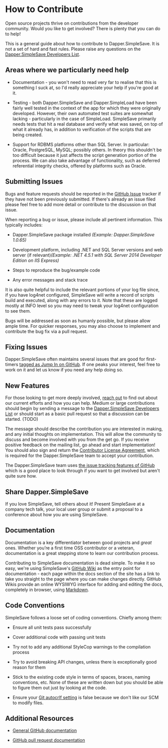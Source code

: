# How to Contribute
Open source projects thrive on contributions from the developer community. Would you like to get involved? There is plenty that you can do to help!

This is a general guide about how to contribute to Dapper.SimpleSave. It is not a set of hard and fast rules. Please raise any questions on the [Dapper.SimpleSave Developers List](https://groups.google.com/forum/#!forum/dappersimplesave-developers).

## Areas where we particularly need help

* Documentation - you won't need to read very far to realise that this is something I suck at, so I'd really appreciate your help if you're good at it.

* Testing - both Dapper.SimpleSave and Dapper.SimpleLoad have been fairly well tested in the context of the app for which they were originally developed. However, their own automated test suites are somewhat lacking - particularly in the case of SimpleLoad. SimpleSave primarily needs tests that hit a real database and verify what was saved, on top of what it already has, in addition to verification of the scripts that are being created.

* Support for RDBMS platforms other than SQL Server. In particular: Oracle, PostgreSQL, MySQL; possibly others. In theory this shouldn't be too difficult because it just affects the script generation portion of the process. We can also take advantage of functionality, such as deferred referential integrity checks, offered by platforms such as Oracle.

## Submitting Issues

Bugs and feature requests should be reported in the [GitHub Issue](https://github.com/Paymentsense/Dapper.SimpleSave/issues) tracker if they have not been previously submitted. If there's already an issue filed please feel free to add more detail or contribute to the discussion on that issue.

When reporting a bug or issue, please include all pertinent information. This typically includes:

* Dapper.SimpleSave package installed _(Example: Dapper.SimpleSave 1.0.65)_

* Development platform, including .NET and SQL Server versions and web server (if relevant)_(Example: .NET 4.5.1 with SQL Server 2014 Developer Edition on IIS Express)_

* Steps to reproduce the bug/example code

* Any error messages and stack trace

It is also quite helpful to include the relevant portions of your log file since, if you have log4net configured, SimpleSave will write a record of scripts build and executed, along with any errors to it. Note that these are logged mostly at INFO level so you may need to tweak your log4net configuration to see them.

Bugs will be addressed as soon as humanly possible, but please allow ample time. For quicker responses, you may also choose to implement and contribute the bug fix via a pull request.

## Fixing Issues

Dapper.SimpleSave often maintains several issues that are good for first-timers [tagged as Jump In on GitHub](https://github.com/Paymentsense/Dapper.SimpleSave/issues?labels=Jump+In&milestone=&page=1&sort=updated&state=open). If one peaks your interest, feel free to work on it and let us know if you need any help doing so.

## New Features

For those looking to get more deeply involved, [reach out](https://groups.google.com/forum/#!forum/dappersimplesave-developers) to find out about our current efforts and how you can help. Medium or large contributions should begin by sending a message to the [Dapper.SimpleSave Developers List](https://groups.google.com/forum/#!forum/dappersimplesave-developers) or should start as a basic pull request so that a discussion can be started. (TODO)

The message should describe the contribution you are interested in making, and any initial thoughts on implementation. This will allow the community to discuss and become involved with you from the get go. If you receive positive feedback on the mailing list, go ahead and start implementation! You should also sign and return the [Contributor License Agreement](https://www.clahub.com/agreements/Paymentsense/Dapper.SimpleSave), which is required for the Dapper.SimpleSave team to accept your contribution.

The Dapper.SimpleSave team uses [the issue tracking features of GitHub](https://github.com/Paymentsense/Dapper.SimpleSave/issues) which is a good place to look through if you want to get involved but aren't quite sure how.

## Share Dapper.SimpleSave

If you love SimpleSave, tell others about it! Present SimpleSave at a company tech talk, your local user group or submit a proposal to a conference about how you are using SimpleSave.</p>

## Documentation

Documentation is a key differentiator between good projects and _great_ ones. Whether you’re a first time OSS contributor or a veteran, documentation is a great stepping stone to learn our contribution process.

Contributing to SimpleSave documentation is dead simple. To make it so easy, we're using SimpleSave's [GitHub Wiki](https://github.com/Paymentsense/Dapper.SimpleSave/wiki) as the entry point for documentation - each page within the docs section of the site has a link to take you straight to the page where you can make changes directly. GitHub Wikis provide an online WYSIWYG interface for adding and editing the docs, completely in browser, using [Markdown](https://daringfireball.net/projects/markdown/).

## Code Conventions

SimpleSave follows a loose set of coding conventions. Chiefly among them:

* Ensure all unit tests pass successfully

* Cover additional code with passing unit tests

* Try not to add any additional StyleCop warnings to the compilation process

* Try to avoid breaking API changes, unless there is exceptionally good reason for them

* Stick to the existing code style in terms of spaces, braces, naming conventions, etc. None of these are written down but you should be able to figure them out just by looking at the code.

* Ensure your [Git autocrlf setting](https://help.github.com/articles/dealing-with-line-endings) is false because we don't like our SCM to modify files.

## Additional Resources

* [General GitHub documentation](http://help.github.com/)

* [GitHub pull request documentation](http://help.github.com/send-pull-requests/)

